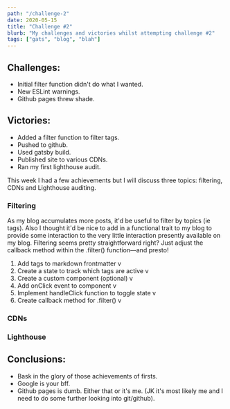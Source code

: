 ```yaml
---
path: "/challenge-2"
date: 2020-05-15
title: "Challenge #2"
blurb: "My challenges and victories whilst attempting challenge #2"
tags: ["gats", "blog", "blah"]
---
```


<div class="summary">
  <h2>
    Challenges:
  </h2>
  <ul>
    <li>Initial filter function didn't do what I wanted.</li>
    <li>New ESLint warnings.</li>
    <li>Github pages threw shade.</li>
  </ul>
  <h2>
    Victories:
  </h2>
  <ul>
    <li>Added a filter function to filter tags.</li>
    <li>Pushed to github.</li>
    <li>Used gatsby build.</li>
    <li>Published site to various CDNs.</li>
    <li>Ran my first lighthouse audit.</li>
  </ul>
</div>

This week I had a few achievements but I will discuss three topics: filtering, CDNs and Lighthouse auditing.

### Filtering

As my blog accumulates more posts, it'd be useful to filter by topics (ie tags). Also I thought it'd be nice to add in a functional trait to my blog to provide some interaction to the very little interaction presently available on my blog. Filtering seems pretty straightforward right? Just adjust the callback method within the .filter() function––and presto!

1. Add tags to markdown frontmatter v
2. Create a state to track which tags are active v
3. Create a custom component (optional) v
4. Add onClick event to component v
5. Implement handleClick function to toggle state v
6. Create callback method for .filter() v

### CDNs

### Lighthouse

## Conclusions:

- Bask in the glory of those achievements of firsts.
- Google is your bff.
- Github pages is dumb. Either that or it's me. (JK it's most likely me and I need to do some further looking into git/github).
